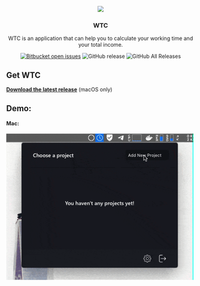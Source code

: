 <p align="center">
  <img src="https://svgshare.com/i/E4_.svg" />
  <h3 align="center">WTC</h3>
  <p align="center">WTC is an application that can help you to calculate your working time and your total income.<p>
<p align="center"><a href="https://github.com/omidnikrah/WTC/issues"><img src="https://img.shields.io/bitbucket/issues-raw/omidnikrah/WTC.svg" alt="Bitbucket open issues"></a>
<img src="https://img.shields.io/github/release/omidnikrah/WTC.svg" alt="GitHub release">
<img src="https://img.shields.io/github/downloads/omidnikrah/WTC/total.svg" alt="GitHub All Releases"></p>

</p>

## Get WTC

**[Download the latest release](https://github.com/omidnikrah/WTC/releases)** (macOS only)

## Demo:

#### Mac:
<img src="https://raw.githubusercontent.com/omidnikrah/WTC/master/wtc-preview.gif?token=ACC7BXFDSYQU4CBVTH6NEO25FL6FI" width="500px" />

